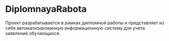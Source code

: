 # DiplomnayaRabota
Проект разрабатывается в рамках дипломной работы и представляет из себя автоматизированную информационную систему для учета заявлений обучающихся.

